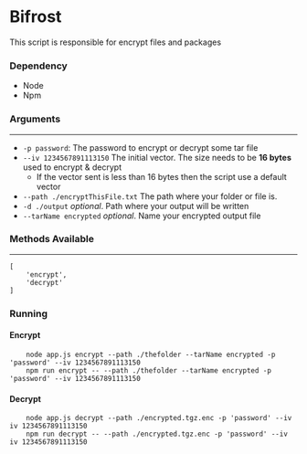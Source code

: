 # Bifrost

This script is responsible for encrypt files and packages

### Dependency

- Node
- Npm

### Arguments

____

- `-p password`: The password to encrypt or decrypt some tar file
- `--iv 1234567891113150` The initial vector. The size needs to be **16 bytes** used to encrypt & decrypt
    - If the vector sent is less than 16 bytes then the script use a default vector
- `--path ./encryptThisFile.txt` The path where your folder or file is.
- `-d ./output` _optional_. Path where your output will be written
- `--tarName encrypted` _optional_. Name your encrypted output file

### Methods Available

____

```
[
    'encrypt',
    'decrypt'
]
```

### Running

#### Encrypt
        node app.js encrypt --path ./thefolder --tarName encrypted -p 'password' --iv 1234567891113150
        npm run encrypt -- --path ./thefolder --tarName encrypted -p 'password' --iv 1234567891113150

#### Decrypt

        node app.js decrypt --path ./encrypted.tgz.enc -p 'password' --iv iv 1234567891113150
        npm run decrypt -- --path ./encrypted.tgz.enc -p 'password' --iv iv 1234567891113150


